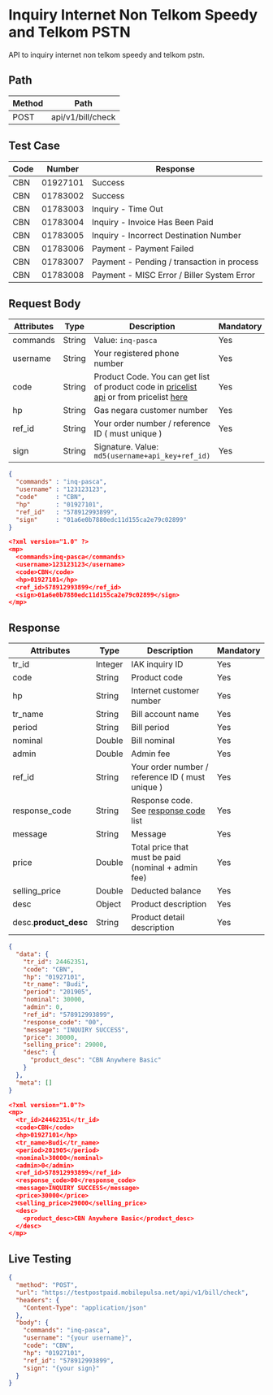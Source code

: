 # Inquiry Internet Non Telkom Speedy and Telkom PSTN

API to inquiry internet non telkom speedy and telkom pstn.

## Path

Method | Path 
---------|----------
 POST | api/v1/bill/check

## Test Case

Code | Number | Response 
---------|----------|---------
CBN | 01927101 | Success
CBN | 01783002 | Success
CBN | 01783003 | Inquiry - Time Out
CBN | 01783004 | Inquiry - Invoice Has Been Paid
CBN | 01783005 | Inquiry - Incorrect Destination Number
CBN | 01783006 | Payment - Payment Failed
CBN | 01783007 | Payment - Pending / transaction in process
CBN | 01783008 | Payment - MISC Error / Biller System Error

## Request Body

<!-- title: Request Attributes -->
Attributes | Type | Description | Mandatory
---------|----------|---------|----------
commands | String | Value: `inq-pasca` | Yes
username | String | Your registered phone number | Yes
code | String | Product Code. You can get list of product code in [pricelist api](../../price-list.md) or from pricelist [here](https://iak.id/webapp/pricelist) | Yes
hp | String | Gas negara customer number | Yes
ref_id | String | Your order number / reference ID ( must unique ) | Yes
sign | String | Signature. Value: `md5(username+api_key+ref_id)` | Yes

<!--
type: tab
title: JSON
-->

```json
{
  "commands" : "inq-pasca",
  "username" : "123123123",
  "code"     : "CBN",
  "hp"       : "01927101",
  "ref_id"   : "578912993899",
  "sign"     : "01a6e0b7880edc11d155ca2e79c02899"
}
```

<!--
type: tab
title: XML
-->

```json
<?xml version="1.0" ?>
<mp>
  <commands>inq-pasca</commands>
  <username>123123123</username>
  <code>CBN</code>
  <hp>01927101</hp>
  <ref_id>578912993899</ref_id>
  <sign>01a6e0b7880edc11d155ca2e79c02899</sign>
</mp>
```
<!-- type: tab-end -->

## Response

<!-- title: Response Attributes -->
Attributes | Type | Description | Mandatory
---------|----------|---------|----------
tr_id | Integer | IAK inquiry ID | Yes
code | String | Product code | Yes
hp | String | Internet customer number | Yes
tr_name | String | Bill account name | Yes
period | String | Bill period | Yes
nominal | Double | Bill nominal | Yes
admin | Double | Admin fee | Yes
ref_id | String | Your order number / reference ID ( must unique ) | Yes
response_code | String | Response code. See [response code](../../../response-code.md) list | Yes
message | String | Message | Yes
price | Double | Total price that must be paid (nominal + admin fee) | Yes
selling_price | Double | Deducted balance | Yes
desc | Object | Product description | Yes
desc.**product_desc** | String | Product detail description | Yes

<!--
type: tab
title: JSON
-->

```json
{
  "data": {
    "tr_id": 24462351,
    "code": "CBN",
    "hp": "01927101",
    "tr_name": "Budi",
    "period": "201905",
    "nominal": 30000,
    "admin": 0,
    "ref_id": "578912993899",
    "response_code": "00",
    "message": "INQUIRY SUCCESS",
    "price": 30000,
    "selling_price": 29000,
    "desc": {
      "product_desc": "CBN Anywhere Basic"
    }
  },
  "meta": []
}
```

<!--
type: tab
title: XML
-->

```json
<?xml version="1.0"?>
<mp>
  <tr_id>24462351</tr_id>
  <code>CBN</code>
  <hp>01927101</hp>
  <tr_name>Budi</tr_name>
  <period>201905</period>
  <nominal>30000</nominal>
  <admin>0</admin>
  <ref_id>578912993899</ref_id>
  <response_code>00</response_code>
  <message>INQUIRY SUCCESS</message>
  <price>30000</price>
  <selling_price>29000</selling_price>
  <desc>
    <product_desc>CBN Anywhere Basic</product_desc>
  </desc>
</mp>
```
<!-- type: tab-end -->

## Live Testing

```json http
{
  "method": "POST",
  "url": "https://testpostpaid.mobilepulsa.net/api/v1/bill/check",
  "headers": {
    "Content-Type": "application/json"
  },
  "body": {
    "commands": "inq-pasca",
    "username": "{your username}",
    "code": "CBN",
    "hp": "01927101",
    "ref_id": "578912993899",
    "sign": "{your sign}"
  }
}
```
